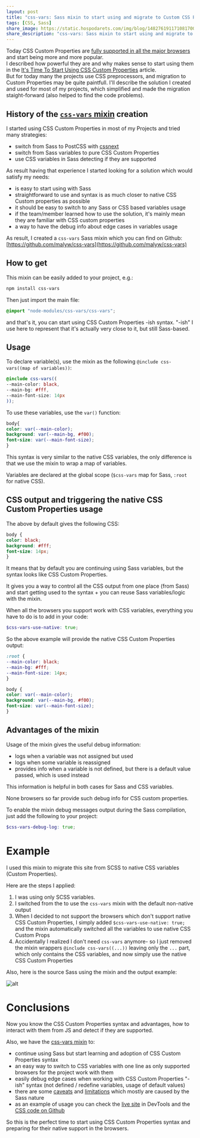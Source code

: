 ```yaml
---
layout: post
title: "css-vars: Sass mixin to start using and migrate to Custom CSS Properties"
tags: [CSS, Sass]
share_image: https://static.hospodarets.com/img/blog/1482761911710817000.png
share_description: "css-vars: Sass mixin to start using and migrate to Custom CSS Properties"
---
```


Today CSS Custom Properties are [fully supported in all the major browsers](https://caniuse.com/#search=variables)
and start being more and more popular.<br>
I described how powerful they are and why makes sense to start using them
in the [It's Time To Start Using CSS Custom Properties](https://www.smashingmagazine.com/2017/04/start-using-css-custom-properties/) article.<br>
But for today many the projects use CSS preprocessors, and migration to Custom Properties may be quite paintfull.
I'll describe the solution I created and used for most of my projects, which simplified and made the migration staight-forward
(also helped to find the code problems).

<div class="more"></div>

## History of the [`css-vars` mixin](https://github.com/malyw/css-vars) creation

I started using CSS Custom Properties in most of my Projects and tried many strategies:

- switch from Sass to PostCSS with [cssnext](http://cssnext.io/)
- switch from Sass variables to pure CSS Custom Properties
- use CSS variables in Sass detecting if they are supported

As result having that experience I started looking for a solution which would satisfy my needs:

- is easy to start using with Sass
- straightforward to use and syntax is as much closer to native CSS Custom properties as possible
- it should be easy to switch to any Sass or CSS based variables usage
- if the team/member learned how to use the solution, it's mainly mean they are familiar with CSS custom properties
- a way to have the debug info about edge cases in variables usage

As result, I created a `css-vars` Sass
mixin which you can find on Github: [https://github.com/malyw/css-vars](https://github.com/malyw/css-vars)

## How to get

This mixin can be easily added to your project, e.g.:

```bash
npm install css-vars
```

Then just import the main file:

```scss
@import "node-modules/css-vars/css-vars";
```

and that's it, you can start using CSS Custom Properties -ish syntax.
"-ish" I use here to represent that it's actually very close to it,
but still Sass-based.

## Usage

To declare variable(s), use the mixin as the following `@include css-vars((map of variables))`:

```scss
@include css-vars((
--main-color: black,
--main-bg: #fff,
--main-font-size: 14px
));
```

To use these variables, use the `var()` function:

```scss
body{
color: var(--main-color);
background: var(--main-bg, #f00);
font-size: var(--main-font-size);
}
```

This syntax is very similar to the native CSS variables,
the only difference is that we use the mixin to wrap a map of variables.

Variables are declared at the global scope (`$css-vars` map for Sass, `:root` for native CSS).

## CSS output and triggering the native CSS Custom Properties usage

The above by default gives the following CSS:

```css
body {
color: black;
background: #fff;
font-size: 14px;
}
```

It means that by default you are continuing using Sass variables,
but the syntax looks like CSS Custom Properties.

It gives you a way to control all the CSS output from one place (from Sass)
and start getting used to the syntax + you can reuse Sass variables/logic with the mixin.

When all the browsers you support work with CSS variables, everything you have to do is to add in your code:

```scss
$css-vars-use-native: true;
```

So the above example will provide the native CSS Custom Properties output:

```css
:root {
--main-color: black;
--main-bg: #fff;
--main-font-size: 14px;
}

body {
color: var(--main-color);
background: var(--main-bg, #f00);
font-size: var(--main-font-size);
}
```

## Advantages of the mixin

Usage of the mixin gives the useful debug information:

* logs when a variable was not assigned but used
* logs when some variable is reassigned
* provides info when a variable is not defined, but there is a default value passed, which is used instead

This information is helpful in both cases for Sass and CSS variables.

None browsers so far provide such debug info for CSS custom properties.

To enable the mixin debug messages output during the Sass compilation, just add the following to your project:

```scss
$css-vars-debug-log: true;
```

# Example

I used this mixin to migrate this site from SCSS to native CSS variables (Custom Properties).

Here are the steps I applied:

1. I was using only SCSS variables.
2. I switched from the to use the `css-vars` mixin with the default non-native output
3. When I decided to not support the browsers which don't support native CSS Custom Properties, I simply added `$css-vars-use-native: true;`
and the mixin automatically switched all the variables to use native CSS Custom Props
4. Accidentally I realized I don't need `css-vars` anymore- so I just removed the mixin wrappers `@include css-vars((...))` leaving only the `...` part, which only contains the CSS variables, and now simply use the native CSS Custom Properties

Also, here is the source Sass using the mixin and the output example:

![alt](https://static.hospodarets.com/img/blog/1482761911710817000.png)

# Conclusions

Now you know the CSS Custom Properties syntax and advantages,
how to interact with them from JS and detect if they are supported.

Also, we have the [css-vars mixin](https://github.com/malyw/css-vars) to:

- continue using Sass but start learning and adoption of CSS Custom Properties syntax
- an easy way to switch to CSS variables with one line as only supported browsers for the project work with them
- easily debug edge cases when working with CSS Custom Properties "-ish" syntax (not defined / redefine variables, usage of default values)
- there are some [caveats](https://github.com/malyw/css-vars#caveats) and [limitations](https://github.com/malyw/css-vars#limitations-in-case-of-sass-variables)
which mostly are caused by the Sass nature
- as an example of usage you can check the [live site](https://blog.hospodarets.com/) in DevTools
and the [CSS code on Github](https://github.com/malyw/malyw.github.io/tree/master/_css)


So this is the perfect time to start using CSS Custom Properties syntax
and preparing for their native support in the browsers.
